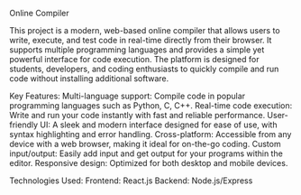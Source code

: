 Online Compiler

This project is a modern, web-based online compiler that allows users to write, execute, and test code in real-time directly from their browser. It supports multiple programming languages and provides a simple yet powerful interface for code execution. The platform is designed for students, developers, and coding enthusiasts to quickly compile and run code without installing additional software.

Key Features:
Multi-language support: Compile code in popular programming languages such as Python, C, C++.
Real-time code execution: Write and run your code instantly with fast and reliable performance.
User-friendly UI: A sleek and modern interface designed for ease of use, with syntax highlighting and error handling.
Cross-platform: Accessible from any device with a web browser, making it ideal for on-the-go coding.
Custom input/output: Easily add input and get output for your programs within the editor.
Responsive design: Optimized for both desktop and mobile devices.

Technologies Used:
Frontend: React.js
Backend: Node.js/Express
